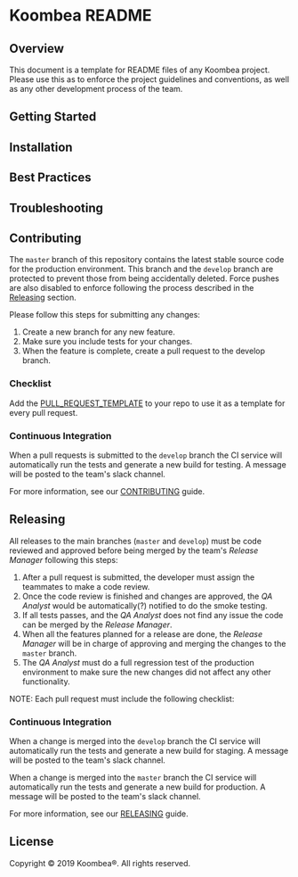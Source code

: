 # Koombea README

## Overview

This document is a template for README files of any Koombea project. Please use this as to enforce the project guidelines and conventions, as well as any other development process of the team.

## Getting Started

## Installation

## Best Practices

## Troubleshooting

## Contributing

The `master` branch of this repository contains the latest stable source code for the production environment. This branch and the `develop` branch are protected to prevent those from being accidentally deleted. Force pushes are also disabled to enforce following the process described in the [Releasing](#releasing) section.

Please follow this steps for submitting any changes:

1. Create a new branch for any new feature.
2. Make sure you include tests for your changes.
3. When the feature is complete, create a pull request to the develop branch.

### Checklist

Add the [PULL_REQUEST_TEMPLATE](PULL_REQUEST_TEMPLATE.md) to your repo to use it as a template for every pull request.

### Continuous Integration

When a pull requests is submitted to the `develop` branch the CI service will automatically run the tests and generate a new build for testing. A message will be posted to the team's slack channel.

For more information, see our [CONTRIBUTING](CONTRIBUTING.md) guide.

## Releasing

All releases to the main branches (`master` and `develop`) must be code reviewed and approved before being merged by the team's _Release Manager_ following this steps:

1. After a pull request is submitted, the developer must assign the teammates to make a code review.
2. Once the code review is finished and changes are approved, the _QA Analyst_ would be automatically(?) notified to do the smoke testing.
3. If all tests passes, and the _QA Analyst_ does not find any issue the code can be merged by the _Release Manager_.
4. When all the features planned for a release are done, the _Release Manager_ will be in charge of approving and merging the changes to the `master` branch.
5. The _QA Analyst_ must do a full regression test of the production environment to make sure the new changes did not affect any other functionality.

NOTE: Each pull request must include the following checklist:

### Continuous Integration

When a change is merged into the `develop` branch the CI service will automatically run the tests and generate a new build for staging. A message will be posted to the team's slack channel.

When a change is merged into the `master` branch the CI service will automatically run the tests and generate a new build for production. A message will be posted to the team's slack channel.


For more information, see our [RELEASING](RELEASING.md) guide.

## License

Copyright © 2019 Koombea®. All rights reserved.
